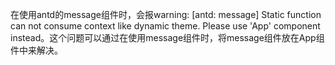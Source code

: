 在使用antd的message组件时，会报warning: [antd: message] Static function can not consume context like dynamic theme. Please use 'App' component instead。这个问题可以通过在使用message组件时，将message组件放在App组件中来解决。
